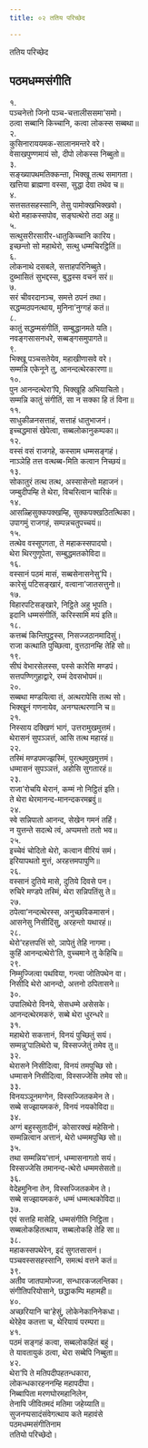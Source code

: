 ```yaml
---
title: ०२ ततिय परिच्छेद

---
```

ततिय परिच्छेद  


## पठमधम्मसंगीति

१.  
पञ्चनेत्तो जिनो पञ्च-चत्तालीससमा’समो।  
ठत्वा सब्बानि किच्चानि, कत्वा लोकस्स सब्बथा॥  
२.  
कुसिनाराययमक-सालानमन्तरे वरे।  
वेसाखपुण्णमायं सो, दीपो लोकस्स निब्बुतो॥  
३.  
सङ्ख्यापथमतिक्कन्ता, भिक्खू तत्थ समागता।  
खत्तिया ब्राह्मणा वस्सा, सुद्धा देवा तथेव च॥  
४.  
सत्तसतसहस्सानि, तेसु पामोक्खभिक्खवो।  
थेरो महाकस्सपोव, सङ्घत्थेरो तदा अहु॥  
५.  
सत्थुसरीरसारीर-धातुकिच्चानि कारिय।  
इच्छन्तो सो महाथेरो, सत्थु धम्मचिरट्ठितिं॥  
६.  
लोकनाथे दसबले, सत्ताहपरिनिब्बुते।  
दुब्भासितं सुभद्दस्स, बुद्धस्स वचनं सरं॥  
७.  
सरं चीवरदानञ्च, समत्ते ठपनं तथा।  
सद्धम्मठपनत्थाय, मुनिना’नुग्गहं कतं॥  
८.  
कातुं सद्धम्मसंगीतिं, सम्बुद्धानमते यति।  
नवङ्गसासनधरे, सब्बङ्गसमुपागते॥  
९.  
भिक्खू पञ्चसतेयेव, महाखीणासवे वरे।  
सम्मन्नि एकेनूने तु, आनन्दत्थेरकारणा॥  
१०.  
पुन आनन्दत्थेरा’पि, भिक्खूहि अभियाचितो।  
सम्मन्नि कातुं संगीतिं, सा न सक्का हि तं विना॥  
११.  
साधुकीळनसत्ताहं, सत्ताहं धातुभाजनं।  
इच्चद्धमासं खेपेत्वा, सब्बलोकानुकम्पका॥  
१२.  
वस्सं वसं राजगहे, कस्साम धम्मसङ्गहं।  
नाञ्ञेहि तत्त वत्थब्ब-मिति कत्वान निच्छयं॥  
१३.  
सोकातुरं तत्थ तत्थ, अस्सासेन्तो महाजनं।  
जम्बुदीपम्हि ते थेरा, विचरित्वान चारिकं॥  
१४.  
आसळ्हिसुक्कपक्खम्हि, सुक्कपक्खठितत्थिका।  
उपागमुं राजगहं, सम्पन्नचतुपच्चयं॥  
१५.  
तत्थेव वस्सूपगता, ते महाकस्सपादयो।  
थेरा थिरगुणूपेता, सम्बुद्धमतकोविदा॥  
१६.  
वस्सानं पठमं मासं, सब्बसेनासनेसु’पि।  
कारेसुं पटिसङ्खारं, वत्वाना’जातसत्तुनो॥  
१७.  
विहारपटिसङ्खारे, निट्ठिते अहु भूपति।  
इदानि धम्मसंगीतिं, करिस्सामि मयं इति॥  
१८.  
कत्तब्बं किन्तिपुट्ठस्स, निसज्जठानमादिसुं।  
राजा कत्थाति पुच्छित्वा, वुत्तठानम्हि तेहि सो॥  
१९.  
सीघं वेभारसेलस्स, पस्से कारेसि मण्डपं।  
सत्तपण्णिगुहाद्वारे, रम्मं देवसभोपमं॥  
२०.  
सब्बथा मण्डयित्वा तं, अत्थरापेसि तत्थ सो।  
भिक्खूनं गणनायेव, अनग्घत्थरणानि च॥  
२१.  
निस्साय दक्खिणं भागं, उत्तरामुखमुत्तमं।  
थेरासनं सुपञ्ञत्तं, आसि तत्थ महारहं॥  
२२.  
तस्मिं मण्डपमज्झस्मिं, पुरत्थमुखमुत्तमं।  
धम्मासनं सुपञ्ञत्तं, अहोसि सुगतारहं॥  
२३.  
राजा’रोचयि थेरानं, कम्मं नो निट्ठितं इति।  
ते थेरा थेरमानन्द-मानन्दकरमब्रवुं॥  
२४.  
स्वे सन्निपातो आनन्द, सेखेन गमनं तहिं।  
न युत्तन्ते सदत्थे त्वं, अप्पमत्तो ततो भव॥  
२५.  
इच्चेवं चोदितो थेरो, कत्वान वीरियं समं।  
इरियापथतो मुत्तं, अरहत्तमपापुणि॥  
२६.  
वस्सानं दुतिये मासे, दुतिये दिवसे पन।  
रुचिरे मण्डपे तस्मिं, थेरा सन्निपतिंसु ते॥  
२७.  
ठपेत्वा’नन्दत्थेरस्स, अनुच्छविकमासनं।  
आसनेसु निसीदिंसु, अरहन्तो यथारहं॥  
२८.  
थेरो’रहत्तपत्तिं सो, ञापेतुं तेहि नागमा।  
कुहिं आनन्दत्थेरो’ति, वुच्चमाने तु केहिचि॥  
२९.  
निम्मुज्जित्वा पथविया, गन्त्वा जोतिपथेन वा।  
निसीदि थेरो आनन्दो, अत्तनो ठपितासने॥  
३०.  
उपालिथेरो विनये, सेसधम्मे असेसके।  
आनन्दत्थेरमकरुं, सब्बे थेरा धुरन्धरे॥  
३१.  
महाथेरो सकत्तानं, विनयं पुच्छितुं सयं।  
सम्मन्नु’पालिथेरो च, विस्सज्जेतुं तमेव तु॥  
३२.  
थेरासने निसीदित्वा, विनयं तमपुच्छि सो।  
धम्मासने निसीदित्वा, विस्सज्जेसि तमेव सो॥  
३३.  
विनयञ्ञूनमग्गेन, विस्सज्जितकमेन ते।  
सब्बे सज्झायमकरुं, विनयं नयकोविदा॥  
३४.  
अग्गं बहुस्सुतादीनं, कोसारक्खं महेसिनो।  
सम्मन्नित्वान अत्तानं, थेरो धम्ममपुच्छि सो॥  
३५.  
तथा सम्मन्निय’त्तानं, धम्मासनागतो सयं।  
विस्सज्जेसि तमानन्द-त्थेरो धम्ममसेसतो॥  
३६.  
वेदेहमुनिना तेन, विस्सज्जितकमेन ते।  
सब्बे सज्झायमकरुं, धम्मं धम्मत्थकोविदा॥  
३७.  
एवं सत्तहि मासेहि, धम्मसंगीति निट्ठिता।  
सब्बलोकहितत्थाय, सब्बलोकहि तेहि सा॥  
३८.  
महाकस्सपथेरेन, इदं सुगतसासनं।  
पञ्चवस्ससहस्सानि, समत्थं वत्तने कतं॥  
३९.  
अतीव जातपामोज्जा, सन्धारकजलन्तिका।  
संगीतिपरियोसाने, छद्धाकम्पि महामही॥  
४०.  
अच्छरियानि चा’हेसुं, लोकेनेकानिनेकधा।  
थेरेहेव कतत्ता च, थेरियायं परम्परा॥  
४१.  
पठमं सङ्गहं कत्वा, सब्बलोकहितं बहुं।  
ते यावतायुकं ठत्वा, थेरा सब्बेपि निब्बुता॥  
४२.  
थेरा’पि ते मतिपदीपहतन्धकारा,  
लोकन्धकारहननम्हि महापदीपा।  
निब्बापिता मरणघोरमहानिलेन,  
तेनापि जीवितमदं मतिमा जहेय्याति॥  
सुजनप्पसादंसंवेगत्थाय कते महावंसे  
पठमधम्मसंगीतिनाम  
ततियो परिच्छेदो।  